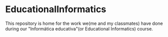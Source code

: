 # EducationalInformatics
This repository is home for the work we(me and my classmates) have done during our "Informática educativa"(or Educational Informatics) course.  
